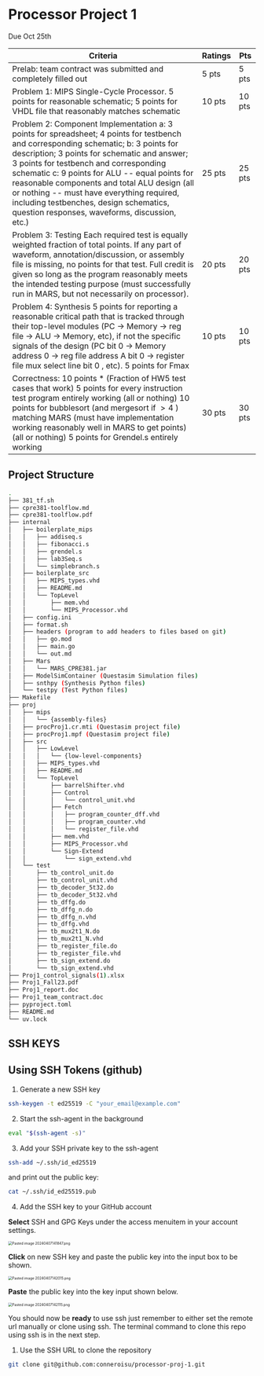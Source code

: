 # Processor Project 1

Due Oct 25th

| Criteria | Ratings | Pts |
| --- | --- | --- |
| Prelab: team contract was submitted and completely filled out | 5 pts | 5 pts |
| Problem 1: MIPS Single-Cycle Processor. 5 points for reasonable schematic; 5 points for VHDL file that reasonably matches schematic | 10 pts | 10 pts |
| Problem 2: Component Implementation a: 3 points for spreadsheet; 4 points for testbench and corresponding schematic; b: 3 points for description; 3 points for schematic and answer; 3 points for testbench and corresponding schematic c: 9 points for ALU -- equal points for reasonable components and total ALU design (all or nothing -- must have everything required, including testbenches, design schematics, question responses, waveforms, discussion, etc.) | 25 pts | 25 pts |
| Problem 3: Testing Each required test is equally weighted fraction of total points. If any part of waveform, annotation/discussion, or assembly file is missing, no points for that test. Full credit is given so long as the program reasonably meets the intended testing purpose (must successfully run in MARS, but not necessarily on processor). | 20 pts | 20 pts |                
| Problem 4: Synthesis 5 points for reporting a reasonable critical path that is tracked through their top-level modules (PC -> Memory -> reg file -> ALU -> Memory, etc), if not the specific signals of the design (PC bit 0 -> Memory address 0 -> reg file address A bit 0 -> register file mux select line bit 0 , etc). 5 points for Fmax | 10 pts | 10 pts |
| Correctness: 10 points * (Fraction of HW5 test cases that work) 5 points for every instruction test program entirely working (all or nothing) 10 points for bubblesort (and mergesort if $>4$ ) matching MARS (must have implementation working reasonably well in MARS to get points) (all or nothing) 5 points for Grendel.s entirely working | 30 pts | 30 pts |


## Project Structure 

```bash
.
├── 381_tf.sh
├── cpre381-toolflow.md
├── cpre381-toolflow.pdf
├── internal
│   ├── boilerplate_mips
│   │   ├── addiseq.s
│   │   ├── fibonacci.s
│   │   ├── grendel.s
│   │   ├── lab3Seq.s
│   │   └── simplebranch.s
│   ├── boilerplate_src
│   │   ├── MIPS_types.vhd
│   │   ├── README.md
│   │   └── TopLevel
│   │       ├── mem.vhd
│   │       └── MIPS_Processor.vhd
│   ├── config.ini
│   ├── format.sh
│   ├── headers (program to add headers to files based on git)
│   │   ├── go.mod
│   │   ├── main.go
│   │   └── out.md
│   ├── Mars
│   │   └── MARS_CPRE381.jar
│   ├── ModelSimContainer (Questasim Simulation files)
│   ├── snthpy (Synthesis Python files)
│   └── testpy (Test Python files)
├── Makefile
├── proj
│   ├── mips
│   │   └── {assembly-files}
│   ├── procProj1.cr.mti (Questasim project file)
│   ├── procProj1.mpf (Questasim project file)
│   ├── src
│   │   ├── LowLevel
│   │   │   └── {low-level-components}
│   │   ├── MIPS_types.vhd
│   │   ├── README.md
│   │   └── TopLevel
│   │       ├── barrelShifter.vhd
│   │       ├── Control
│   │       │   └── control_unit.vhd
│   │       ├── Fetch
│   │       │   ├── program_counter_dff.vhd
│   │       │   ├── program_counter.vhd
│   │       │   └── register_file.vhd
│   │       ├── mem.vhd
│   │       ├── MIPS_Processor.vhd
│   │       └── Sign-Extend
│   │           └── sign_extend.vhd
│   └── test
│       ├── tb_control_unit.do
│       ├── tb_control_unit.vhd
│       ├── tb_decoder_5t32.do
│       ├── tb_decoder_5t32.vhd
│       ├── tb_dffg.do
│       ├── tb_dffg_n.do
│       ├── tb_dffg_n.vhd
│       ├── tb_dffg.vhd
│       ├── tb_mux2t1_N.do
│       ├── tb_mux2t1_N.vhd
│       ├── tb_register_file.do
│       ├── tb_register_file.vhd
│       ├── tb_sign_extend.do
│       └── tb_sign_extend.vhd
├── Proj1_control_signals(1).xlsx
├── Proj1_Fall23.pdf
├── Proj1_report.doc
├── Proj1_team_contract.doc
├── pyproject.toml
├── README.md
└── uv.lock
```

## SSH KEYS




## Using SSH Tokens (github)

1. Generate a new SSH key
```bash
ssh-keygen -t ed25519 -C "your_email@example.com"
```

2. Start the ssh-agent in the background
```bash
eval "$(ssh-agent -s)"
```

3. Add your SSH private key to the ssh-agent
```bash
ssh-add ~/.ssh/id_ed25519
```
and print out the public key:
```bash
cat ~/.ssh/id_ed25519.pub
```

4. Add the SSH key to your GitHub account

**Select** SSH and GPG Keys under the access menuitem in your account settings.

<img src="resources/Pasted%20image%2020240407141847.png" alt="Pasted image 20240407141847.png" style="zoom:50%;" />

**Click** on new SSH key and paste the public key into the input box to be shown.

<img src="./resources/Pasted image 20240407142015.png" alt="Pasted image 20240407142015.png" style="zoom:50%;" />

**Paste** the public key into the key input shown below.

<img src="resources/Pasted%20image%2020240407142115.png" alt="Pasted image 20240407142115.png" style="zoom:50%;" />

You should now be **ready** to use ssh just remember to either set the remote url manually or clone using ssh. The terminal command to clone this repo using ssh is in the next step.

1. Use the SSH URL to clone the repository

```bash
git clone git@github.com:conneroisu/processor-proj-1.git
```


